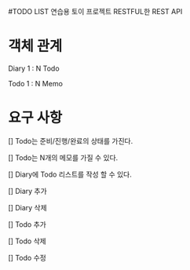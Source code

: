 #TODO LIST 연습용 토이 프로젝트
RESTFUL한 REST API

# 객체 관계
Diary 1 : N Todo

Todo 1 : N Memo

# 요구 사항
[] Todo는 준비/진행/완료의 상태를 가진다.

[] Todo는 N개의 메모를 가질 수 있다.

[] Diary에 Todo 리스트를 작성 할 수 있다.

[] Diary 추가

[] Diary 삭제

[] Todo 추가

[] Todo 삭제

[] Todo 수정